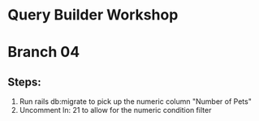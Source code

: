 # Query Builder Workshop
# Branch 04

## Steps: 
1. Run rails db:migrate to pick up the numeric column "Number of Pets"
2. Uncomment ln: 21 to allow for the numeric condition filter 

